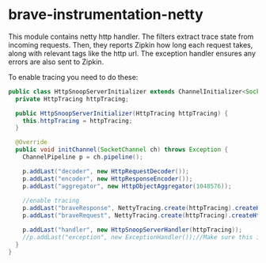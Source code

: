 # brave-instrumentation-netty

This module contains netty http handler.
The filters extract trace state from incoming requests. Then, they
reports Zipkin how long each request takes, along with relevant tags
like the http url. The exception handler ensures any errors are also
sent to Zipkin.

To enable tracing you need to do these:
```java
public class HttpSnoopServerInitializer extends ChannelInitializer<SocketChannel> {
  private HttpTracing httpTracing;

  public HttpSnoopServerInitializer(HttpTracing httpTracing) {
    this.httpTracing = httpTracing;
  }

  @Override
  public void initChannel(SocketChannel ch) throws Exception {
    ChannelPipeline p = ch.pipeline();

    p.addLast("decoder", new HttpRequestDecoder());
    p.addLast("encoder", new HttpResponseEncoder());
    p.addLast("aggregator", new HttpObjectAggregator(1048576));
    
    //enable tracing
    p.addLast("braveResponse", NettyTracing.create(httpTracing).createHttpResponseHandler());
    p.addLast("braveRequest", NettyTracing.create(httpTracing).createHttpRequestHandler());

    p.addLast("handler", new HttpSnoopServerHandler(httpTracing));
    //p.addLast("exception", new ExceptionHandler());//Make sure this is the last line when init the pipeline.
  }
}

```
